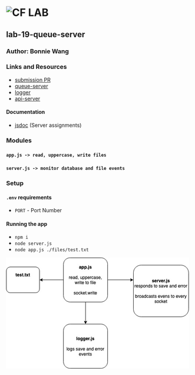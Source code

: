 # ![CF](http://i.imgur.com/7v5ASc8.png) LAB

## lab-19-queue-server

### Author: Bonnie Wang

### Links and Resources

- [submission PR](http://xyz.com)
- [queue-server](https://lab-19-queue-server-bw.herokuapp.com/)
- [logger](https://lab-19-logger-bw.azurewebsites.net)
- [api-server](https://lab-19-api-server-bw.herokuapp.com/)

#### Documentation

- [jsdoc](http://xyz.com) (Server assignments)

### Modules

#### `app.js -> read, uppercase, write files`

#### `server.js -> monitor database and file events`

### Setup

#### `.env` requirements

- `PORT` - Port Number

#### Running the app

- `npm i`
- `node server.js`
- `node app.js ./files/test.txt`

![](./assets/uml.jpg)
